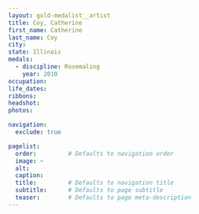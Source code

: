 ```yaml
---
layout: gold-medalist__artist
title: Coy, Catherine
first_name: Catherine
last_name: Coy
city: 
state: Illinois
medals: 
  - discipline: Rosemaling
    year: 2010
occupation:
life_dates:
ribbons:
headshot:
photos:

navigation:
  exclude: true

pagelist:
  order:         # Defaults to navigation order  
  image: ~
  alt:
  caption:
  title:         # Defaults to navigation title
  subtitle:      # Defaults to page subtitle
  teaser:        # Defaults to page meta-description  
---
```

